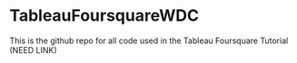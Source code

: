 # TableauFoursquareWDC
This is the github repo for all code used in the Tableau Foursquare Tutorial (NEED LINK)